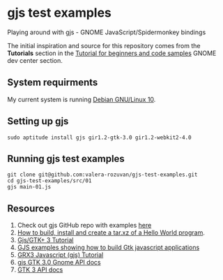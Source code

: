 # gjs test examples

Playing around with gjs - GNOME JavaScript/Spidermonkey bindings

The initial inspiration and source for this repository comes from the **Tutorials** section in the [Tutorial for beginners and code samples](https://developer.gnome.org/gnome-devel-demos/stable/beginner.js.html.en) GNOME dev center section.

## System requirments

My current system is running [Debian GNU/Linux 10](https://www.debian.org/).

## Setting up gjs

```
sudo aptitude install gjs gir1.2-gtk-3.0 gir1.2-webkit2-4.0
```

## Running gjs test examples

```
git clone git@github.com:valera-rozuvan/gjs-test-examples.git
cd gjs-test-examples/src/01
gjs main-01.js
```

## Resources

1. Check out gjs GitHub repo with examples [here](https://github.com/GNOME/gjs)
2. [How to build, install and create a tar.xz of a Hello World program](https://developer.gnome.org/gnome-devel-demos/stable/hello-world.js.html.en).
3. [Gjs/GTK+ 3 Tutorial](https://gjs-tutorial.readthedocs.io/en/latest/index.html)
4. [GJS examples showing how to build Gtk javascript applications](https://github.com/optimisme/gjs-examples)
5. [GRX3 Javascript (gjs) Tutorial](http://docs.ev3dev.org/projects/grx/en/latest/gjs_tutorial.html)
6. [gjs GTK 3.0 Gnome API docs](https://gjs-docs.gnome.org/gtk30/)
7. [GTK 3 API docs](https://lazka.github.io/pgi-docs/Gtk-3.0/index.html)
